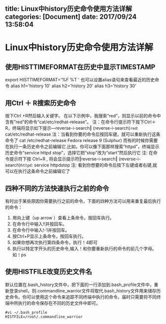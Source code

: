 title: Linux中history历史命令使用方法详解
categories: [Document]
date: 2017/09/24 13:58:04
---
# Linux中history历史命令使用方法详解
## 使用HISTTIMEFORMAT在历史中显示TIMESTAMP
export HISTTIMEFORMAT='%F %T ' 
也可以设置alias语句来查看最近的历史命令 
alias h1='history 10' 
alias h2='history 20' 
alias h3='history 30'

## 用Ctrl ＋ R搜索历史命令
按下Ctrl +R然后输入关键字。 在以下示例中，我搜索“red”，则显示以前的命令中含有”red”的命令“cat/etc/redhat-release”。
注：在命令行提示符下按下Ctrl＋R，终端将显示如下提示―reverse-i-search‖
 (reverse-i-search)`red`: cat/etc/redhat-release 
注：当看到你要的命令后按回车键，就可以重新执行这条命令了 
cat /etc/redhat-release 
Fedora release 9 (Sulphur)
而有的时候你需要在执行一条历史命令之前编辑它.比如，你可以像下面那样搜索“httpd”，终端显示历史命令“service httpd stop”，选择它把“stop”改为“start”然后执行它
注: 在命令提示符下按 Ctrl+R , 将会显示提示符‖reverse-i-search‖
 (reverse-i-search)`httpd`: service httpdstop
注: 看到你想要的命令后按下左键或者右键,就可以在执行这条命令之前编辑它了 

## 四种不同的方法快速执行之前的命令
有时出于某些原因你需要执行之前的命令，下面的四种方法可以用来重复最后执行的命令：
1. 用向上键（up arrow ）查看上条命令，按回车执行。 
2. 在命令行中输入!!并按回车。 
3. 在命令行中输入!-1并按回车。 
4. 按Ctrl+P显示上条命令，按回车执行。
5. 如果你想再次执行第四条命令，执行！4即可
6. 执行以特定字开头的历史命令,输入！和你要重新执行的命令的前几个字母。如！ps

## 使用HISTFILE改变历史文件名
默认位置在.bash_history文件中，把下面的一行添加到.bash_profile文件中，重新登录shell，则.commandline_warrior文件将取代.bash_history文件用来储存历史命令。你可以使用这个命令来追踪不同终端中执行的命令，届时只需要将不同终端中所执行的命令保存在不同的历史文件中即可。

```
#vi ~/.bash_profile 
HISTFILE=/root/.commandline_warrior
```
